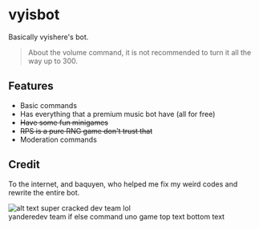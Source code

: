 # vyisbot

Basically vyishere's bot.

> About the volume command, it is not recommended to turn it all the way up to 300.

## Features

* Basic commands
* Has everything that a premium music bot have (all for free)
* ~~Have some fun minigames~~
* ~~RPS is a pure RNG game don't trust that~~
* Moderation commands

## Credit

To the internet, and baquyen, who helped me fix my weird codes and rewrite the entire bot.

![alt text](https://cdn.discordapp.com/attachments/887140495963357257/888444242840662056/unknown.png)
super cracked dev team lol  
yanderedev team if else command uno game top text bottom text
